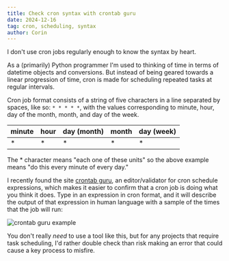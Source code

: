 ```yaml
---
title: Check cron syntax with crontab guru
date: 2024-12-16
tag: cron, scheduling, syntax
author: Corin
---
```


I don't use cron jobs regularly enough to know the syntax by heart.

As a (primarily) Python programmer I'm used to thinking of time in terms of datetime objects and conversions. But instead of being geared towards a linear progression of time, cron is made for scheduling repeated tasks at regular intervals.

Cron job format consists of a string of five characters in a line separated by spaces, like so: `* * * * *`, with the values corresponding to minute, hour, day of the month, month, and day of the week.

| minute | hour | day (month) | month | day (week)
|-|-|-|-|-
| * | * | * | * | *

The * character means "each one of these units" so the above example means "do this every minute of every day."

I recently found the site [crontab guru](https://crontab.guru/), an editor/validator for cron schedule expressions, which makes it easier to confirm that a cron job is doing what you think it does. Type in an expression in cron format, and it will describe the output of that expression in human language with a sample of the times that the job will run:

![crontab guru example](/images/2024/cron.png)

You don't really *need* to use a tool like this, but for any projects that require task scheduling, I'd rather double check than risk making an error that could cause a key process to misfire.